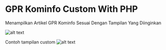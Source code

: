 # GPR Kominfo Custom With PHP
Menampilkan Artikel GPR Kominfo Sesuai Dengan Tampilan Yang Diinginkan

![alt text](https://i.imgur.com/MMDIBsg.jpg)

Contoh tampilan custom
![alt text](https://i.imgur.com/O33YF54.jpg)
